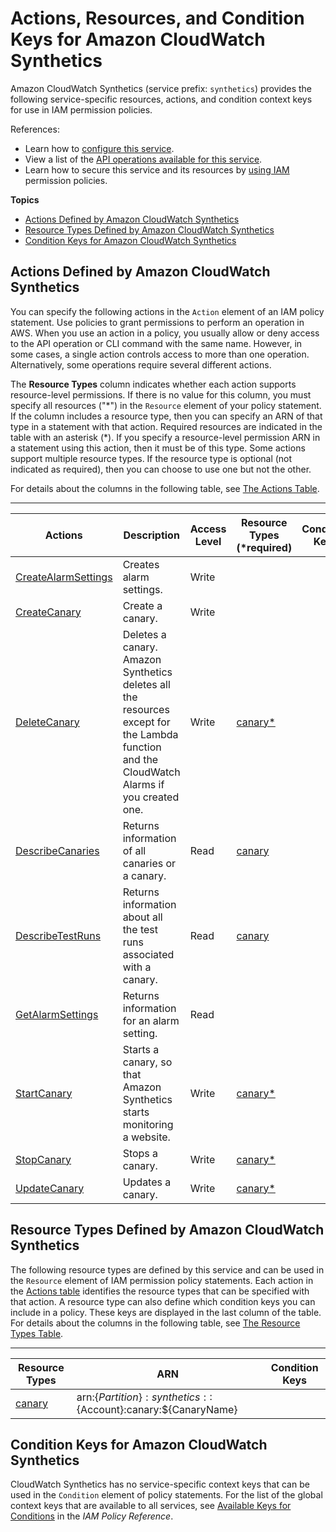 # Actions, Resources, and Condition Keys for Amazon CloudWatch Synthetics<a name="list_amazoncloudwatchsynthetics"></a>

Amazon CloudWatch Synthetics \(service prefix: `synthetics`\) provides the following service\-specific resources, actions, and condition context keys for use in IAM permission policies\.

References:
+ Learn how to [configure this service](https://docs.aws.amazon.com/AmazonCloudWatch/latest/monitoring/)\.
+ View a list of the [API operations available for this service](https://docs.aws.amazon.com/AmazonSynthetics/latest/APIReference/)\.
+ Learn how to secure this service and its resources by [using IAM](https://docs.aws.amazon.com/AmazonCloudWatch/latest/monitoring/CloudWatch_Synthetics_Canaries.html) permission policies\.

**Topics**
+ [Actions Defined by Amazon CloudWatch Synthetics](#amazoncloudwatchsynthetics-actions-as-permissions)
+ [Resource Types Defined by Amazon CloudWatch Synthetics](#amazoncloudwatchsynthetics-resources-for-iam-policies)
+ [Condition Keys for Amazon CloudWatch Synthetics](#amazoncloudwatchsynthetics-policy-keys)

## Actions Defined by Amazon CloudWatch Synthetics<a name="amazoncloudwatchsynthetics-actions-as-permissions"></a>

You can specify the following actions in the `Action` element of an IAM policy statement\. Use policies to grant permissions to perform an operation in AWS\. When you use an action in a policy, you usually allow or deny access to the API operation or CLI command with the same name\. However, in some cases, a single action controls access to more than one operation\. Alternatively, some operations require several different actions\.

The **Resource Types** column indicates whether each action supports resource\-level permissions\. If there is no value for this column, you must specify all resources \("\*"\) in the `Resource` element of your policy statement\. If the column includes a resource type, then you can specify an ARN of that type in a statement with that action\. Required resources are indicated in the table with an asterisk \(\*\)\. If you specify a resource\-level permission ARN in a statement using this action, then it must be of this type\. Some actions support multiple resource types\. If the resource type is optional \(not indicated as required\), then you can choose to use one but not the other\.

For details about the columns in the following table, see [The Actions Table](reference_policies_actions-resources-contextkeys.md#actions_table)\.


****  

| Actions | Description | Access Level | Resource Types \(\*required\) | Condition Keys | Dependent Actions | 
| --- | --- | --- | --- | --- | --- | 
|   [ CreateAlarmSettings ](${APIReferenceDocPage}API_CreateAlarmSettings.html)  | Creates alarm settings\. | Write |  |  |  | 
|   [ CreateCanary ](${APIReferenceDocPage}API_CreateCanary.html)  | Create a canary\. | Write |  |  |  | 
|   [ DeleteCanary ](${APIReferenceDocPage}API_DeleteCanary.html)  | Deletes a canary\. Amazon Synthetics deletes all the resources except for the Lambda function and the CloudWatch Alarms if you created one\. | Write |   [ canary\* ](#amazoncloudwatchsynthetics-canary)   |  |  | 
|   [ DescribeCanaries ](${APIReferenceDocPage}API_DescribeCanaries.html)  | Returns information of all canaries or a canary\. | Read |   [ canary ](#amazoncloudwatchsynthetics-canary)   |  |  | 
|   [ DescribeTestRuns ](${APIReferenceDocPage}API_DescribeTestRuns.html)  | Returns information about all the test runs associated with a canary\. | Read |   [ canary ](#amazoncloudwatchsynthetics-canary)   |  |  | 
|   [ GetAlarmSettings ](${APIReferenceDocPage}API_GetAlarmSettings.html)  | Returns information for an alarm setting\. | Read |  |  |  | 
|   [ StartCanary ](${APIReferenceDocPage}API_StartCanary.html)  | Starts a canary, so that Amazon Synthetics starts monitoring a website\. | Write |   [ canary\* ](#amazoncloudwatchsynthetics-canary)   |  |  | 
|   [ StopCanary ](${APIReferenceDocPage}API_StopCanary.html)  | Stops a canary\. | Write |   [ canary\* ](#amazoncloudwatchsynthetics-canary)   |  |  | 
|   [ UpdateCanary ](${APIReferenceDocPage}API_UpdateCanary.html)  | Updates a canary\. | Write |   [ canary\* ](#amazoncloudwatchsynthetics-canary)   |  |  | 

## Resource Types Defined by Amazon CloudWatch Synthetics<a name="amazoncloudwatchsynthetics-resources-for-iam-policies"></a>

The following resource types are defined by this service and can be used in the `Resource` element of IAM permission policy statements\. Each action in the [Actions table](#amazoncloudwatchsynthetics-actions-as-permissions) identifies the resource types that can be specified with that action\. A resource type can also define which condition keys you can include in a policy\. These keys are displayed in the last column of the table\. For details about the columns in the following table, see [The Resource Types Table](reference_policies_actions-resources-contextkeys.md#resources_table)\.


****  

| Resource Types | ARN | Condition Keys | 
| --- | --- | --- | 
|   [ canary ](${APIReferenceDocPage}CloudWatch_Synthetics_Canaries.html#CloudWatch_Synthetics_Canaries_Create)  |  arn:$\{Partition\}:synthetics::$\{Account\}:canary:$\{CanaryName\}  |  | 

## Condition Keys for Amazon CloudWatch Synthetics<a name="amazoncloudwatchsynthetics-policy-keys"></a>

CloudWatch Synthetics has no service\-specific context keys that can be used in the `Condition` element of policy statements\. For the list of the global context keys that are available to all services, see [Available Keys for Conditions](reference_policies_condition-keys.html#AvailableKeys) in the *IAM Policy Reference*\.